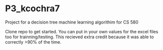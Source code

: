 # P3_kcochra7
Project for  a decision tree machine learning algorithim for CS 580

Clone repo to get started. You can put in your own values for the excel files too for trainning/testing. This recieved extra credit because it was able to correctly  >90% of the time. 
